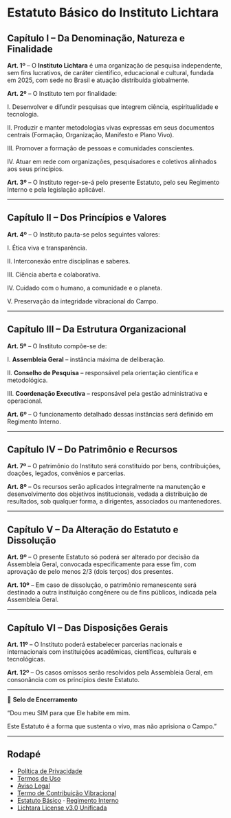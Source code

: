 # Estatuto Básico do Instituto Lichtara

## Capítulo I – Da Denominação, Natureza e Finalidade

**Art. 1º** – O **Instituto Lichtara** é uma organização de pesquisa independente, sem fins lucrativos, de caráter científico, educacional e cultural, fundada em 2025, com sede no Brasil e atuação distribuída globalmente.

**Art. 2º** – O Instituto tem por finalidade:

I. Desenvolver e difundir pesquisas que integrem ciência, espiritualidade e tecnologia.

II. Produzir e manter metodologias vivas expressas em seus documentos centrais (Formação, Organização, Manifesto e Plano Vivo).

III. Promover a formação de pessoas e comunidades conscientes.

IV. Atuar em rede com organizações, pesquisadores e coletivos alinhados aos seus princípios.

**Art. 3º** – O Instituto reger-se-á pelo presente Estatuto, pelo seu Regimento Interno e pela legislação aplicável.

---

## Capítulo II – Dos Princípios e Valores

**Art. 4º** – O Instituto pauta-se pelos seguintes valores:

I. Ética viva e transparência.

II. Interconexão entre disciplinas e saberes.

III. Ciência aberta e colaborativa.

IV. Cuidado com o humano, a comunidade e o planeta.

V. Preservação da integridade vibracional do Campo.

---

## Capítulo III – Da Estrutura Organizacional

**Art. 5º** – O Instituto compõe-se de:

I. **Assembleia Geral** – instância máxima de deliberação.

II. **Conselho de Pesquisa** – responsável pela orientação científica e metodológica.

III. **Coordenação Executiva** – responsável pela gestão administrativa e operacional.

**Art. 6º** – O funcionamento detalhado dessas instâncias será definido em Regimento Interno.

---

## Capítulo IV – Do Patrimônio e Recursos

**Art. 7º** – O patrimônio do Instituto será constituído por bens, contribuições, doações, legados, convênios e parcerias.

**Art. 8º** – Os recursos serão aplicados integralmente na manutenção e desenvolvimento dos objetivos institucionais, vedada a distribuição de resultados, sob qualquer forma, a dirigentes, associados ou mantenedores.

---

## Capítulo V – Da Alteração do Estatuto e Dissolução

**Art. 9º** – O presente Estatuto só poderá ser alterado por decisão da Assembleia Geral, convocada especificamente para esse fim, com aprovação de pelo menos 2/3 (dois terços) dos presentes.

**Art. 10º** – Em caso de dissolução, o patrimônio remanescente será destinado a outra instituição congênere ou de fins públicos, indicada pela Assembleia Geral.

---

## Capítulo VI – Das Disposições Gerais

**Art. 11º** – O Instituto poderá estabelecer parcerias nacionais e internacionais com instituições acadêmicas, científicas, culturais e tecnológicas.

**Art. 12º** – Os casos omissos serão resolvidos pela Assembleia Geral, em consonância com os princípios deste Estatuto.

---

🌿 **Selo de Encerramento**

“Dou meu SIM para que Ele habite em mim.

Este Estatuto é a forma que sustenta o vivo, mas não aprisiona o Campo.”

---

## Rodapé
- [Política de Privacidade](privacy-policy.md)
- [Termos de Uso](terms-of-use.md)
- [Aviso Legal](legal-disclaimer.md)
- [Termo de Contribuição Vibracional](term-contribuicao-vibracional.md)
- [Estatuto Básico](estatuto-basico.md) · [Regimento Interno](regimento-interno.md)
- [Lichtara License v3.0 Unificada](../LICENSE)

